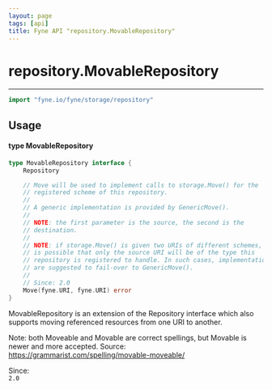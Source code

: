 ```yaml
---
layout: page
tags: [api]
title: Fyne API "repository.MovableRepository"
---
```


# repository.MovableRepository
---
```go
import "fyne.io/fyne/storage/repository"
```

## Usage

#### type MovableRepository

```go
type MovableRepository interface {
	Repository

	// Move will be used to implement calls to storage.Move() for the
	// registered scheme of this repository.
	//
	// A generic implementation is provided by GenericMove().
	//
	// NOTE: the first parameter is the source, the second is the
	// destination.
	//
	// NOTE: if storage.Move() is given two URIs of different schemes, it
	// is possible that only the source URI will be of the type this
	// repository is registered to handle. In such cases, implementations
	// are suggested to fail-over to GenericMove().
	//
	// Since: 2.0
	Move(fyne.URI, fyne.URI) error
}
```

MovableRepository is an extension of the Repository interface which also supports moving referenced resources from one URI to another.

Note: both Moveable and Movable are correct spellings, but Movable is newer and more accepted. Source: https://grammarist.com/spelling/movable-moveable/


<div class="since">Since: <code>
2.0</code></div>
